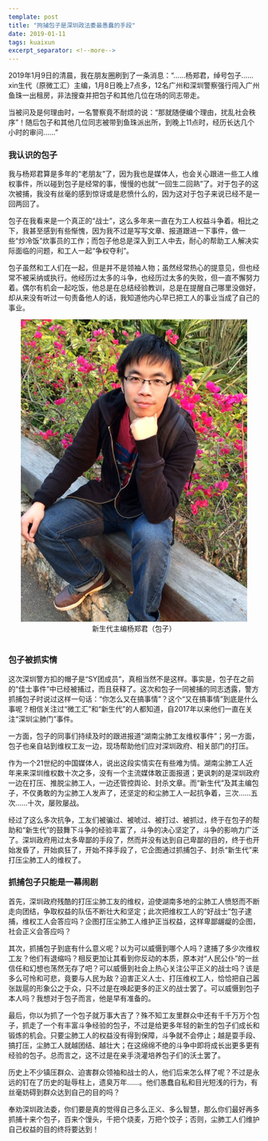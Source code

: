 ```yaml
---
template: post
title: "拘捕包子是深圳政法委最愚蠢的手段"
date: 2019-01-11
tags: kuaixun
excerpt_separator: <!--more-->
---
```


2019年1月9日的清晨，我在朋友圈刷到了一条消息：“……杨郑君，绰号包子……xin生代（原微工汇）主编，1月8日晚上7点多，12名广州和深圳警察强行闯入广州鱼珠一出租房，非法搜查并把包子和其他几位在场的同志带走。

当被问及是何理由时，一名警察竟不耐烦的说：“那就随便编个理由，扰乱社会秩序”！随后包子和其他几位同志被带到鱼珠派出所，到晚上11点时，经历长达几个小时的审问……”
<br>
<h3>我认识的包子</h3>

我与杨郑君算是多年的“老朋友”了，因为我也是媒体人，也会关心跟进一些工人维权事件，所以碰到包子是经常的事，慢慢的也就“一回生二回熟”了。对于包子的这次被捕，我没有丝毫的感到惊讶或是悲愤什么的，因为这对于包子来说已经不是一回两回了。

包子在我看来是一个真正的“战士”，这么多年来一直在为工人权益斗争着。相比之下，我甚至感到有些惭愧，因为我不过是写写文章、报道跟进一下事件，做一些“炒冷饭”炊事员的工作；而包子他总是深入到工人中去，耐心的帮助工人解决实际面临的问题，和工人一起“争权夺利”。

包子虽然和工人们在一起，但是并不是领袖人物；虽然经常热心的提意见，但也经常不被采纳或执行。他经历过太多的斗争，也经历过太多的失败，但一直不懈努力着。偶尔有机会一起吃饭，他总是在总结经验教训，总是在提醒自己哪里没做好，却从来没有听过一句责备他人的话，我知道他内心早已把工人的事业当成了自己的事业。

<div style="text-align:center"><img src="/images/m2.jpg" width="90%"><br>新生代主编杨郑君（包子）</div><br>
<h3>包子被抓实情</h3>

这次深圳警方扣的帽子是“SY团成员”，真相当然不是这样。事实是，包子在之前的“佳士事件”中已经被捕过，而且获释了。这次和包子一同被捕的同志透露，警方抓捕包子时说过这样一句话：“你怎么又在搞事情”？这个“又在搞事情”到底是什么事呢？相信关注过“微工汇”和“新生代”的人都知道，自2017年以来他们一直在关注“深圳尘肺门”事件。

一方面，包子的同事们持续及时的跟进报道“湖南尘肺工友维权事件”；另一方面，包子也亲自站到维权工友一边，现场帮助他们应对深圳政府、相关部门的打压。

作为一个21世纪的中国媒体人，说出这段实情实在有些难为情。湖南尘肺工人近年来来深圳维权数十次之多，没有一个主流媒体敢正面报道；更讽刺的是深圳政府一边在打压、推脱尘肺工人，一边还管控舆论、封杀文章。而“新生代”及其主编包子，不仅勇敢的为尘肺工人发声了，还坚定的和尘肺工人一起抗争着，三次……五次……十次，屡败屡战。

经过了这么多次抗争，工友们被骗过、被唬过、被打过、被抓过，终于在包子的帮助和“新生代”的鼓舞下斗争的经验丰富了，斗争的决心坚定了，斗争的影响力广泛了。深圳政府用过太多卑鄙的手段了，然而并没有达到自己卑鄙的目的，终于也开始发昏了，开始疯狂了，开始不择手段了，它企图通过抓捕包子、封杀“新生代”来打压尘肺工人的维权了。
<br>
<h3>抓捕包子只能是一幕闹剧</h3>

首先，深圳政府残酷的打压尘肺工友的维权，迫使湖南多地的尘肺工人愤怒而不断走向团结，争取权益的队伍不断壮大和坚定；此次把维权工人的“好战士”包子逮捕，维权工人会答应吗？企图打压尘肺工人维护正当权益，这样卑鄙龌龊的企图，社会正义会答应吗？

其次，抓捕包子到底有什么意义呢？以为可以威慑到哪个人吗？逮捕了多少次维权工友？他们有退缩吗？相反更加让其看到你反动的本质，原本对“人民公仆”的一丝信任和幻想也荡然无存了吧？可以威慑到社会上热心关注公平正义的战士吗？该是多么可怜和可悲，竟要与人民为敌？迫害正义人士、打压维权工人，恰恰把自己嚣张跋扈的形象公之于众，只不过是在唤起更多的正义的战士罢了。可以威慑到包子本人吗？我想对于包子而言，他是早有准备的。

最后，你以为抓了一个包子就万事大吉了？殊不知工友里群众中还有千千万万个包子，抓走了一个有丰富斗争经验的包子，不过是给更多年轻的新生的包子们成长和锻炼的机会。只要尘肺工人的权益没有得到保障，斗争就不会停止；越是耍手段、搞打压，尘肺工人就越团结、越壮大；在这绵绵不绝的斗争中即将成长出更多更有经验的包子。总而言之，这不过是在亲手浇灌培养包子们的沃土罢了。

历史上不少镇压群众、迫害群众领袖和战士的人，他们后来怎么样了呢？不过是永远的钉在了历史的耻辱柱上，遗臭万年……。他们愚蠢自私和目光短浅的行为，有丝毫妨碍到群众达到自己的目的吗？

奉劝深圳政法委，你们要是真的觉得自己多么正义、多么智慧，那么你们最好再多抓捕十来个包子，百来个馒头，千把个烧麦，万把个饺子；否则，尘肺工人们维护自己权益的目的终将要达到！


